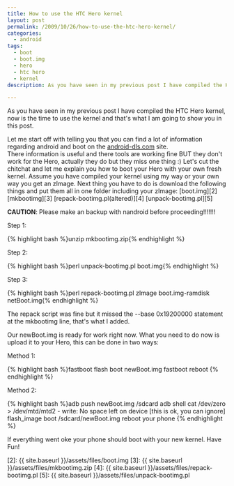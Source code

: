 ```yaml
---
title: How to use the HTC Hero kernel
layout: post
permalink: /2009/10/26/how-to-use-the-htc-hero-kernel/
categories:
  - android
tags:
  - boot
  - boot.img
  - hero
  - htc hero
  - kernel
description: As you have seen in my previous post I have compiled the HTC Hero kernel, now is the time to use the kernel and that's what I am going to show you in this post.

---
```

As you have seen in my previous post I have compiled the HTC Hero kernel, now is the time to use the kernel and that's what I am going to show you in this post.

  
Let me start off with telling you that you can find a lot of information regarding android and boot on the [android-dls.com][1] site.  
There information is useful and there tools are working fine BUT they don't work for the Hero, actually they do but they miss one thing :)
Let's cut the chitchat and let me explain you how to boot your Hero with your own fresh kernel. Assume you have compiled your kernel using my way or your own way you get an zImage. Next thing you have to do is download the following things and put them all in one folder including your zImage: [boot.img][2] [mkbootimg][3] [repack-bootimg.pl(altered)][4] [unpack-bootimg.pl][5]

**CAUTION**: Please make an backup with nandroid before proceeding!!!!!!!

Step 1:

{% highlight bash %}unzip mkbootimg.zip{% endhighlight %}

Step 2:

{% highlight bash %}perl unpack-bootimg.pl boot.img{% endhighlight %}

Step 3:

{% highlight bash %}perl repack-bootimg.pl  zImage boot.img-ramdisk netBoot.img{% endhighlight %}

The repack script was fine but it missed the --base 0x19200000 statement at the mkbootimg line, that's what I added.

Our newBoot.img is ready for work right now. What you need to do now is upload it to your Hero, this can be done in two ways:

Method 1:

{% highlight bash %}fastboot flash boot newBoot.img
fastboot reboot
{% endhighlight %}

Method 2:

{% highlight bash %}adb push newBoot.img /sdcard
adb shell
cat /dev/zero > /dev/mtd/mtd2
	- write: No space left on device [this is ok, you can ignore]
flash_image boot /sdcard/newBoot.img
reboot your phone
{% endhighlight %}

If everything went oke your phone should boot with your new kernel. Have Fun!

 [1]: http://android-dls.com/wiki/index.php?title=HOWTO:_Unpack%2C_Edit%2C_and_Re-Pack_Boot_Images
 [2]: {{ site.baseurl }}/assets/files/boot.img
 [3]: {{ site.baseurl }}/assets/files/mkbootimg.zip
 [4]: {{ site.baseurl }}/assets/files/repack-bootimg.pl
 [5]: {{ site.baseurl }}/assets/files/unpack-bootimg.pl